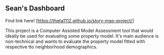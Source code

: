## Sean's Dashboard

Find link here! [https://theta1112.github.io/story-map-project/]

This project is a Computer Assisted Model Assessment tool that would ideally be used for evaluating some property model. It's main audience is non-technical and wants to evaluate the property model fitted with respective tto neighborhood demographics. 